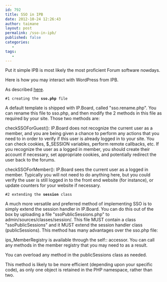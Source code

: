 ```yaml
---
id: 792
title: SSO in IPB
date: 2012-10-24 12:26:43
author: taimane
layout: post
permalink: /sso-in-ipb/
published: false
categories:
   -
tags:
   -
---
```

Put it simple IPB is most likely the most proficient Forum software nowdays. 

Here is how you may interact with WordPress from IPB. 



As described <a rel="nofollow" href="http://community.invisionpower.com/resources/documentation/index.html/_/developer-resources/miscellaneous-articles/single-sign-on-sso-r750">here</a>. 



<code>#1 creating the <strong>sso.php</strong> file</code>

A default template is shipped with IP.Board, called "sso.rename.php".  You can rename this file to sso.php, and then modify the 2 methods in this file as required by your site.  Those two methods are:

checkSSOForGuest(): IP.Board does not recognize the current user as a member, and you are being given a chance to perform any actions that you need to in order to verify if this user is already logged in to your site.  You can check cookies, $_SESSION variables, perform remote callbacks, etc.  If you recognize the user as a logged in member, you should create their account if necessary, set appropriate cookies, and potentially redirect the user back to the forums.

checkSSOForMember(): IP.Board sees the current user as a logged in member.  Typically you will not need to do anything here, but you could verify the user is still logged in to the front end website (for instance), or update counters for your website if necessary.



<code>#2 extending the <strong>session</strong> class</code>

A much more versatile and preferred method of implementing SSO is to simply extend the session handler in IP.Board.  You can do this out of the box by uploading a file "ssoPublicSessions.php" to admin/sources/classes/session/.  This file MUST contain a class "ssoPublicSessions" and it MUST extend the session handler class (publicSessions).  This method has many advantages over the sso.php file:

ips_MemberRegistry is available through the self:: accessor.  You can call any methods in the member registry that you may need to as a result.

You can overload any method in the publicSessions class as needed.

This method is likely to be more efficient (depending upon your specific code), as only one object is retained in the PHP namespace, rather than two.



